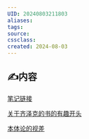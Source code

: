 ```yaml
---
UID: 20240803211803 
aliases: 
tags: 
source: 
cssclass: 
created: 2024-08-03
---
```


## ✍内容

[笔记链接](./document.pdf)

<a href="./Obsidian笔记/2024-07-11.html" target="_self">关于齐泽克的书的有趣开头</a>

<a href="./Obsidian笔记/本体论的视差.html" target="_self">本体论的视差</a>